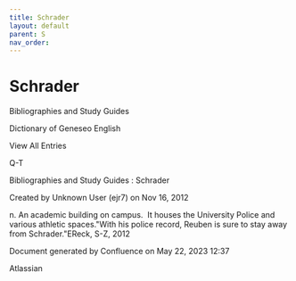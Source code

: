 ```yaml
---
title: Schrader
layout: default
parent: S
nav_order:
---
```


# Schrader

Bibliographies and Study Guides

Dictionary of Geneseo English

View All Entries

Q-T

Bibliographies and Study Guides : Schrader

Created by  Unknown User (ejr7) on Nov 16, 2012

n. An academic building on campus.  It houses the University Police and various athletic spaces.&quot;With his police record, Reuben is sure to stay away from Schrader.&quot;EReck, S-Z, 2012

Document generated by Confluence on May 22, 2023 12:37

Atlassian

